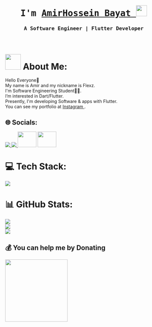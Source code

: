 <p align="center"><h1 align="center"><samp> I'm <a href="https://github.com/AmirBayat0">AmirHossein Bayat </a> </samp> <img src="https://media.giphy.com/media/hvRJCLFzcasrR4ia7z/giphy.gif" width="35"> </h1></p>
<p align="center"><h3 align="center"><samp> A Software Engineer | Flutter Developer</samp></h3></p>
<br>

# <img src = "https://user-images.githubusercontent.com/63050133/156777293-72a6e681-2582-4a9d-ad92-09d1181d47c7.gif" width = 50px height = 50px> About Me:
Hello Everyone👋 <br>My name is Amir and my nickname is Flexz.<br>I'm Software Engineering Student👨‍💻.<br>I’m interested in Dart/Flutter.<br>Presently, I'm developing Software & apps with Flutter.<br>You can see my portfolio at <a href="https://instagram.com/@codewithflexz"> Instagram </a>.<br>


## 🌐 Socials:
<a href="https://instagram.com/@codewithflexz">
    <img src="https://skillicons.dev/icons?i=instagram&theme=dark" />
  </a>
   <a href="https://linkedin.com/in/amirhossein-bayat-9288a4225">
    <img src="https://skillicons.dev/icons?i=linkedin&theme=dark" />
  </a>
  <a href="https://www.youtube.com/c/ProgrammingWithFlexZ" target="_blank" rel="noreferrer"><img src="https://raw.githubusercontent.com/danielcranney/readme-generator/main/public/icons/socials/youtube.svg" height=50 width=60></a>
  <a href="https://znap.link/CodeWithFlexz" target="_blank" rel="noreferrer"><img src="https://uploads-ssl.webflow.com/6026bc921eff07d61a132750/602843b7b4409e5ea0cbcc1c_social-logo-2.png" width="60" height="50" /></a>

# 💻 Tech Stack:
<a href="#">
    <img src="https://skillicons.dev/icons?i=dart,flutter,photoshop,xd,vscode,git,github&theme=dark" />
  </a>

# 📊 GitHub Stats:
![](https://github-readme-stats.vercel.app/api?username=amirbayat0&theme=tokyonight&hide_border=false&include_all_commits=true&count_private=true)<br/>
![](https://github-readme-streak-stats.herokuapp.com/?user=amirbayat0&theme=tokyonight&hide_border=false)<br/>
![](https://github-readme-stats.vercel.app/api/top-langs/?username=amirbayat0&theme=tokyonight&hide_border=false&include_all_commits=true&count_private=true&layout=compact)


  ## 💰 You can help me by Donating
<a href="https://www.buymeacoffee.com/AmirBayat"><img src="https://cdn.buymeacoffee.com/buttons/v2/default-yellow.png" width="200" /></a>

  
 
